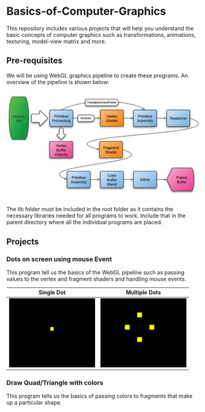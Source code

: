 # Basics-of-Computer-Graphics
This repository includes various projects that will help you understand the basic concepts of computer graphics such as transformations, animations, texturing, model-view matrix and more.

## Pre-requisites
We will be using WebGL graphics pipeline to create these programs. An overview of the pipeline is shown below:

![WebGL Pipelinegit](https://github.com/jawad3838/Basics-of-Computer-Graphics/blob/master/webgl-pipeline.png)

The lib folder must be included in the root folder as it contains the necessary libraries needed for all programs to work. Include that in the parent directory where all the individual programs are placed.

## Projects

### Dots on screen using mouse Event
This program tell us the basics of the WebGL pipeline such as passing values to the vertex and fragment shaders and handling mouse events.

|Single Dot|Multiple Dots|
|---|---|
|![](https://github.com/jawad3838/Basics-of-Computer-Graphics/blob/master/Single%2CMultiple%20dots%20with%20mouse%20event/SingleDot.PNG)|![](https://github.com/jawad3838/Basics-of-Computer-Graphics/blob/master/Single%2CMultiple%20dots%20with%20mouse%20event/MultipleDots.PNG)|

### Draw Quad/Triangle with colors
This program tells us the basics of passing colors to fragments that make up a particular shape.

